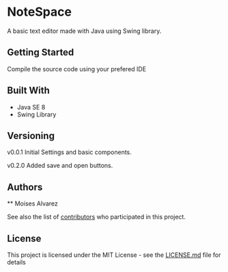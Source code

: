 # NoteSpace
A basic text editor made with Java using Swing library.

## Getting Started
Compile the source code using your prefered IDE

## Built With

* Java SE 8
* Swing Library


## Versioning

v0.0.1 Initial Settings and basic components.

v0.2.0 Added save and open buttons.

## Authors

** Moises Alvarez

See also the list of [contributors](https://github.com/your/project/contributors) who participated in this project.

## License

This project is licensed under the MIT License - see the [LICENSE.md](LICENSE.md) file for details
